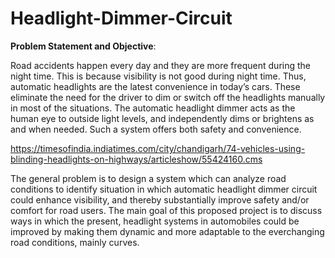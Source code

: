 # Headlight-Dimmer-Circuit

**Problem Statement and Objective**:

Road accidents happen every day and they are more frequent during the night time. This is because visibility is not good during night time.
Thus, automatic headlights are the latest convenience in today’s cars. These eliminate the need for the driver to dim or switch off the headlights manually in most of the situations. The automatic headlight dimmer acts as the human eye to outside light levels, and independently dims or brightens as and when needed. Such a system offers both safety and convenience.  

https://timesofindia.indiatimes.com/city/chandigarh/74-vehicles-using-blinding-headlights-on-highways/articleshow/55424160.cms

The general problem is to design a system which can analyze road conditions to identify situation in which automatic headlight dimmer circuit could enhance visibility, and thereby substantially improve safety and/or comfort for road users. The main goal of this proposed project is to discuss ways in which the present, headlight systems in automobiles could be improved by making them dynamic and more adaptable to the everchanging road conditions, mainly curves.

